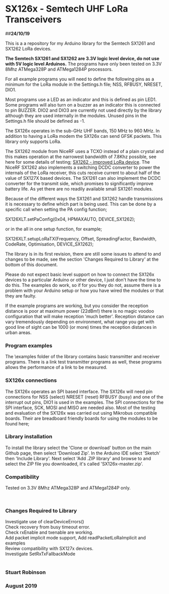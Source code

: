 # SX126x - Semtech UHF LoRa Transceivers

##**24/10/19**
<br>

This is a a repository for my Arduino library for the Semtech SX1261 and SX1262 LoRa devices. 


**The Semtech SX1261 and SX1262 are 3.3V logic level device, do not use with 5V logic level Arduinos.** The programs have only been tested on 3.3V 8Mhz ATMega328P and ATMega1284P processors. 

For all example programs you will need to define the following pins as a minimum for the LoRa module in the Settings.h file; NSS, RFBUSY, NRESET, DIO1. 

Most programs use a LED as an indicator and this is defined as pin LED1. Some programs will also turn on a buzzer as an indicator this is connected to pin BUZZER. DIO2 and DIO3 are currently not used directly by the library although they are used internally in the modules. Unused pins in the Settings.h file should be defined as -1.
 
The SX126x operates in the sub-GHz UHF bands, 150 MHz to 960 MHz. In addition to having a LoRa modem the SX126x can send GFSK packets. This library only supports LoRa. 

The SX1262 module from NiceRF uses a TCXO instead of a plain crystal and this makes operation at the narrowest bandwidth of 7.8Khz possible, see here for some details of testing; [SX1262 - improved LoRa device](https://www.loratracker.uk/sx1262-improved-lora-device/).  The NiceRF SX1262 also implements a switching DCDC converter to power the internals of the LoRa receiver, this cuts receive current to about half of the value of SX127X based devices. The SX1261 can also implement the DCDC converter for the transmit side, which promises to significantly improve battery life. As yet there are no readily available small SX1261 modules.

Because of the different ways the SX1261 and SX1262 handle transmissions it is necessary to define which part is being used. This can be done by a specific call when setting the PA config function;

SX126XLT.setPaConfig(0x04, HPMAXAUTO, DEVICE_SX1262);

or in the all in one setup function, for example;

SX126XLT.setupLoRaTX(Frequency, Offset, SpreadingFactor, Bandwidth, CodeRate, Optimisation, DEVICE_SX1262);

The library is in its first revision, there are still some issues to attend to and changes to be made, see the section 'Changes Required to Library' at the bottom of this document. 

Please do not expect basic level support on how to connect the SX126x devices to a particular Arduino or other device, I just don't have the time to do this. The examples do work, so if for you they do not, assume there is a problem with your Arduino setup or how you have wired the modules or that they are faulty.

If the example programs are working, but you consider the reception distance is poor at maximum power (22dBm!) there is no magic voodoo configuration that will make reception 'much better'. Reception distance can vary tremendously depending on environment, what range you get with good line of sight can be 1000 (or more) times the reception distances in urban areas.


### Program examples

The \examples folder of the library contains basic transmitter and receiver programs. There is a link test transmitter programs as well, these programs allows the performance of a link to be measured.

### SX126x connections  

The SX126x operates an SPI based interface. The SX126x will need pin connections for NSS (select) NRESET (reset) RFBUSY (busy) and one of the interrupt out pins, DIO1 is used in the examples. The SPI connections for the SPI interface, SCK, MOSI and MISO are needed also. Most of the testing and evaluation of the SX126x was carried out using Mikrobus compatible boards. Their are breadboard friendly boards for using the modules to be found here; 


### Library installation

To install the library select the 'Clone or download' button on the main Github page, then select 'Download Zip'. In the Arduino IDE select 'Sketch' then 'Include Library'. Next select 'Add .ZIP library' and browse to and select the ZIP file you downloaded, it's called 'SX126x-master.zip'.

### Compatibility

Tested on 3.3V 8Mhz ATMega328P and ATMega1284P only. 


<br>


### Changes Required to Library

Investigate use of clearDeviceErrors()
<br>
Check recovery from busy timeout error.
<br>
Check rxEnable and txenable are working.
<br>Add packet implicit mode support, Add readPacketLoRaImplicit and examples
<br>Review compatibility with SX127x devices.
<br>Investigate SetRxTxFallbackMode
<br>
<br>


### Stuart Robinson
### August 2019